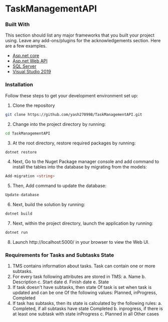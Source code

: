 # TaskManagementAPI

### Built With
This section should list any major frameworks that you built your project using. Leave any add-ons/plugins for the acknowledgements section. Here are a few examples.
* [Asp.net core](https://dotnet.microsoft.com/learn/aspnet/what-is-aspnet-core)
* [Asp.net Web API](https://dotnet.microsoft.com/apps/aspnet/apis)
* [SQL Server](https://jquery.com)
* [Visual Studio 2019]()

### Installation

Follow these steps to get your development environment set up:
1. Clone the repository
```sh
git clone https://github.com/yash270998/TaskManagementAPI.git
```
2. Change into the project directory by running:
```sh
cd TaskManagementAPI
```
3. At the root directory, restore required packages by running:
```csharp
dotnet restore
```
4. Next, Go to the Nuget Package manager console and add command to install the tables into the database by migrating from the models:
```csharp
Add-migration <string>
```
5. Then, Add command  to update the database:
```csharp
Update-database
```
6. Next, build the solution by running:
```csharp
dotnet build
```
7. Next, within the project directory, launch the application by running:
```csharp
dotnet run
```
8. Launch http://localhost:5000/ in your browser to view the Web UI.

### Requirements for Tasks and Subtasks State 

1. TMS contains information about tasks. Task can contain one or more subtasks. 
2. For every task following attributes are stored in TMS: 
    a. Name 
    b. Description 
    c. Start date 
    d. Finish date 
    e. State 
3. If task doesn't have subtasks, then state Of task is set when task is updated and can be one 
Of the following values: Planned, inProgress, Completed 
4. If task has subtasks, then its state is calculated by the following rules: 
    a. Completed, if all subtasks have state Completed 
    b. inprogress, if there is at least one subtask with state inProgress 
    c. Planned in all Other cases 